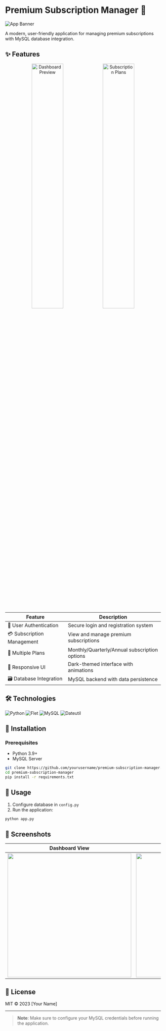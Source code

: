 # Premium Subscription Manager 💎

![App Banner](https://lakiup.com/wp-content/uploads/2025/07/1.png)

A modern, user-friendly application for managing premium subscriptions with MySQL database integration.

## ✨ Features

<div align="center">
  <img src="https://lakiup.com/wp-content/uploads/2025/07/2.png" width="45%" alt="Dashboard Preview">
  <img src="https://lakiup.com/wp-content/uploads/2025/07/3.png" width="45%" alt="Subscription Plans">
</div>

| Feature | Description |
|---------|-------------|
| 🔐 User Authentication | Secure login and registration system |
| 💳 Subscription Management | View and manage premium subscriptions |
| 📅 Multiple Plans | Monthly/Quarterly/Annual subscription options |
| 🎨 Responsive UI | Dark-themed interface with animations |
| 🗃️ Database Integration | MySQL backend with data persistence |

## 🛠️ Technologies

![Python](https://img.shields.io/badge/Python-3.9+-blue?logo=python)
![Flet](https://img.shields.io/badge/Flet-UI%20Framework-green)
![MySQL](https://img.shields.io/badge/MySQL-Database-orange?logo=mysql)
![Dateutil](https://img.shields.io/badge/Dateutil-Date%20Calculations-lightgrey)

## 🚀 Installation

### Prerequisites
- Python 3.9+
- MySQL Server

```bash
git clone https://github.com/yourusername/premium-subscription-manager.git
cd premium-subscription-manager
pip install -r requirements.txt
```

## 📖 Usage

1. Configure database in `config.py`
2. Run the application:
```bash
python app.py
```

## 📸 Screenshots

| Dashboard View | Subscription Management |
|---------------|-------------------------|
| <img src="https://lakiup.com/wp-content/uploads/2025/07/2.png" width="400"> | <img src="https://lakiup.com/wp-content/uploads/2025/07/3.png" width="400"> |

## 📜 License
MIT © 2023 [Your Name]

---

> **Note**: Make sure to configure your MySQL credentials before running the application.
